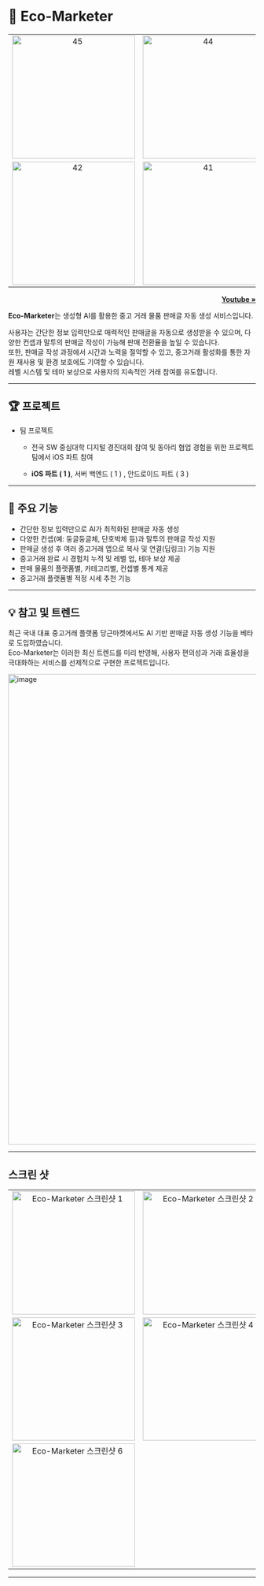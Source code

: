 <a name="readmeTop"></a>
<br />

<div align="left">
  <h1>🌲 Eco-Marketer </h1>
  <table>
    <tr>
      <td align="center">
        <img src="https://github.com/user-attachments/assets/ca00a35b-ef19-4849-b354-f1f8a82bf18a" width="250" alt="45">
      </td>
      <td align="center">
        <img src="https://github.com/user-attachments/assets/5595e256-7f22-46fd-ae25-3fbfc144e3f9" width="250" alt="44">
      </td>
      <td align="center">
        <img src="https://github.com/user-attachments/assets/fae45840-b215-46bd-b0ec-d1737c79e21d" width="250" alt="43">
      </td>
    </tr>
    <tr>
      <td align="center">
        <img src="https://github.com/user-attachments/assets/0b238e87-9634-4c5d-94ad-6d17ca11bc6a" width="250" alt="42">
      </td>
      <td align="center">
        <img src="https://github.com/user-attachments/assets/ce576bfe-0d64-44aa-a12b-02cdb90d734c" width="250" alt="41">
      </td>
    </tr>
  </table>

  <p align="right"><a href="https://www.youtube.com/watch?v=lPWjqZf1_KQ"><strong>Youtube » </strong></a></p>

</div>

**Eco-Marketer**는 생성형 AI를 활용한 중고 거래 물품 판매글 자동 생성 서비스입니다.

사용자는 간단한 정보 입력만으로 매력적인 판매글을 자동으로 생성받을 수 있으며,
다양한 컨셉과 말투의 판매글 작성이 가능해 판매 전환율을 높일 수 있습니다.
<br />
또한, 판매글 작성 과정에서 시간과 노력을 절약할 수 있고,
중고거래 활성화를 통한 자원 재사용 및 환경 보호에도 기여할 수 있습니다.
<br />
레벨 시스템 및 테마 보상으로 사용자의 지속적인 거래 참여를 유도합니다.

---

## 🏆 프로젝트

- 팀 프로젝트

  - 전국 SW 중심대학 디지털 경진대회 참여 및 동아리 협업 경험을 위한 프로젝트 팀에서 iOS 파트 참여

  - **iOS 파트 ( 1 )**, 서버 백엔드 ( 1 ) , 안드로이드 파트 ( 3 )

---

## 🌟 주요 기능

- 간단한 정보 입력만으로 AI가 최적화된 판매글 자동 생성
- 다양한 컨셉(예: 둥글둥글체, 단호박체 등)과 말투의 판매글 작성 지원
- 판매글 생성 후 여러 중고거래 앱으로 복사 및 연결(딥링크) 기능 지원
- 중고거래 완료 시 경험치 누적 및 레벨 업, 테마 보상 제공
- 판매 물품의 플랫폼별, 카테고리별, 컨셉별 통계 제공
- 중고거래 플랫폼별 적정 시세 추천 기능

---

## 💡 참고 및 트렌드

최근 국내 대표 중고거래 플랫폼 당근마켓에서도 AI 기반 판매글 자동 생성 기능을 베타로 도입하였습니다.
<br />
Eco-Marketer는 이러한 최신 트렌드를 미리 반영해, 사용자 편의성과 거래 효율성을 극대화하는 서비스를 선제적으로 구현한 프로젝트입니다.

<img width="955" alt="image" src="https://github.com/user-attachments/assets/4f9a0698-14d1-4d81-b61d-ab20d3c69cac" />


---

## 스크린 샷
<table>
    <tr>
      <td align="center">
        <img src="https://github.com/user-attachments/assets/a768e68e-9a7b-4182-b804-36a9cfb08930" width="250" alt="Eco-Marketer 스크린샷 1" />
      </td>
      <td align="center">
        <img src="https://github.com/user-attachments/assets/224b2a0b-91dd-4e52-8168-bcd16b584d15" width="250" alt="Eco-Marketer 스크린샷 2" />
      </td>
    </tr>
    <tr>
      <td align="center">
        <img src="https://github.com/user-attachments/assets/bd364bb7-7b95-4857-99bb-da0586318efe" width="250" alt="Eco-Marketer 스크린샷 3" />
      </td>
      <td align="center">
        <img src="https://github.com/user-attachments/assets/399b52ec-0668-4d89-9f2b-64afcdc97ff8" width="250" alt="Eco-Marketer 스크린샷 4" /> 
      </td>
    </tr>
    <tr>
      <td align="center">
        <img src="https://github.com/user-attachments/assets/d89f4576-2379-4ea9-9181-94e4730319cd" width="250" alt="Eco-Marketer 스크린샷 6" />
      </td>
    </tr>
  </table>

---
